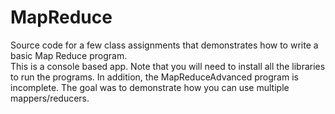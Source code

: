 # MapReduce
Source code for a few class assignments that demonstrates how to write a basic Map Reduce program.  
This is a console based app.  Note that you will need to install all the libraries to run the programs.
In addition, the MapReduceAdvanced program is incomplete.  The goal was to demonstrate how you can use multiple 
mappers/reducers.  
